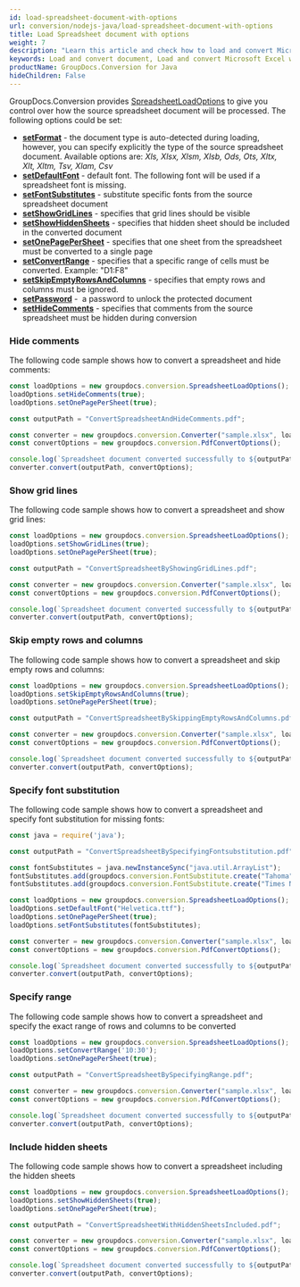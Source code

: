 ```yaml
---
id: load-spreadsheet-document-with-options
url: conversion/nodejs-java/load-spreadsheet-document-with-options
title: Load Spreadsheet document with options
weight: 7
description: "Learn this article and check how to load and convert Microsoft Excel and Open Document spreadsheets with advanced options using GroupDocs.Conversion for Java API."
keywords: Load and convert document, Load and convert Microsoft Excel workbook, Load and convert XLSX document, Load and convert XLS spreadsheet
productName: GroupDocs.Conversion for Java
hideChildren: False
---
```

GroupDocs.Conversion provides [SpreadsheetLoadOptions](#) to give you control over how the source spreadsheet document will be processed. The following options could be set:

*   **[setFormat](#)** -  the document type is auto-detected during loading, however, you can specify explicitly the type of the source spreadsheet document. Available options are: *Xls, Xlsx, Xlsm, Xlsb, Ods, Ots, Xltx, Xlt, Xltm, Tsv, Xlam, Csv*
*   **[setDefaultFont](#)** -  default font. The following font will be used if a spreadsheet font is missing.      
*   **[setFontSubstitutes](#)** -  substitute specific fonts from the source spreadsheet document
*   **[setShowGridLines](#)** - specifies that grid lines should be visible      
*   **[setShowHiddenSheets](#)** - specifies that hidden sheet should be included in the converted document      
*   **[setOnePagePerSheet](#)** - specifies that one sheet from the spreadsheet must be converted to a single page     
*   **[setConvertRange](#)** - specifies that a specific range of cells must be converted. Example: "D1:F8"
*   **[setSkipEmptyRowsAndColumns](#)** - specifies that empty rows and columns must be ignored.
*   **[setPassword](#)** -  a password to unlock the protected document
*   **[setHideComments](#)** - specifies that comments from the source spreadsheet must be hidden during conversion

### Hide comments

The following code sample shows how to convert a spreadsheet and hide comments:

```js
const loadOptions = new groupdocs.conversion.SpreadsheetLoadOptions();
loadOptions.setHideComments(true);
loadOptions.setOnePagePerSheet(true);

const outputPath = "ConvertSpreadsheetAndHideComments.pdf";

const converter = new groupdocs.conversion.Converter("sample.xlsx", loadOptions);
const convertOptions = new groupdocs.conversion.PdfConvertOptions();

console.log(`Spreadsheet document converted successfully to ${outputPath} (hide comments)`);
converter.convert(outputPath, convertOptions);
```

### Show grid lines

The following code sample shows how to convert a spreadsheet and show grid lines:

```js
const loadOptions = new groupdocs.conversion.SpreadsheetLoadOptions();
loadOptions.setShowGridLines(true);
loadOptions.setOnePagePerSheet(true);

const outputPath = "ConvertSpreadsheetByShowingGridLines.pdf";

const converter = new groupdocs.conversion.Converter("sample.xlsx", loadOptions);
const convertOptions = new groupdocs.conversion.PdfConvertOptions();

console.log(`Spreadsheet document converted successfully to ${outputPath} (show grid lines)`);
converter.convert(outputPath, convertOptions);
```

### Skip empty rows and columns

The following code sample shows how to convert a spreadsheet and skip empty rows and columns:

```js
const loadOptions = new groupdocs.conversion.SpreadsheetLoadOptions();
loadOptions.setSkipEmptyRowsAndColumns(true);
loadOptions.setOnePagePerSheet(true);

const outputPath = "ConvertSpreadsheetBySkippingEmptyRowsAndColumns.pdf";

const converter = new groupdocs.conversion.Converter("sample.xlsx", loadOptions);
const convertOptions = new groupdocs.conversion.PdfConvertOptions();

console.log(`Spreadsheet document converted successfully to ${outputPath} (skip empty rows & columns)`);
converter.convert(outputPath, convertOptions);
```

### Specify font substitution

The following code sample shows how to convert a spreadsheet and specify font substitution for missing fonts:

```js
const java = require('java');

const outputPath = "ConvertSpreadsheetBySpecifyingFontsubstitution.pdf";

const fontSubstitutes = java.newInstanceSync("java.util.ArrayList");
fontSubstitutes.add(groupdocs.conversion.FontSubstitute.create("Tahoma", "Arial"));
fontSubstitutes.add(groupdocs.conversion.FontSubstitute.create("Times New Roman", "Arial"));

const loadOptions = new groupdocs.conversion.SpreadsheetLoadOptions();
loadOptions.setDefaultFont("Helvetica.ttf");
loadOptions.setOnePagePerSheet(true);
loadOptions.setFontSubstitutes(fontSubstitutes);

const converter = new groupdocs.conversion.Converter("sample.xlsx", loadOptions);
const convertOptions = new groupdocs.conversion.PdfConvertOptions();

console.log(`Spreadsheet document converted successfully to ${outputPath} (by specifying font subs)`);
converter.convert(outputPath, convertOptions);
```

### Specify range

The following code sample shows how to convert a spreadsheet and specify the exact range of rows and columns to be converted

```js
const loadOptions = new groupdocs.conversion.SpreadsheetLoadOptions();
loadOptions.setConvertRange('10:30');
loadOptions.setOnePagePerSheet(true);

const outputPath = "ConvertSpreadsheetBySpecifyingRange.pdf";

const converter = new groupdocs.conversion.Converter("sample.xlsx", loadOptions);
const convertOptions = new groupdocs.conversion.PdfConvertOptions();

console.log(`Spreadsheet document converted successfully to ${outputPath} (by specifying range)`);
converter.convert(outputPath, convertOptions);
```

### Include hidden sheets

The following code sample shows how to convert a spreadsheet including the hidden sheets

```js
const loadOptions = new groupdocs.conversion.SpreadsheetLoadOptions();
loadOptions.setShowHiddenSheets(true);
loadOptions.setOnePagePerSheet(true);

const outputPath = "ConvertSpreadsheetWithHiddenSheetsIncluded.pdf";

const converter = new groupdocs.conversion.Converter("sample.xlsx", loadOptions);
const convertOptions = new groupdocs.conversion.PdfConvertOptions();

console.log(`Spreadsheet document converted successfully to ${outputPath} (with hidden sheets included)`);
converter.convert(outputPath, convertOptions);
```
